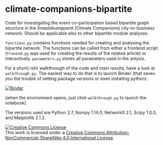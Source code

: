 # climate-companions-bipartite
Code for investigating the event co-participation based bipartite graph structure in the Ilmastokumppanit (Climate Companions) city-to-business network. Should be applicable also to other bipartite module analyses.

<code>functions.py</code> contains functions needed for creating and analysing the bipartite network. The functions can be called from either a frontend script (<code>fronend.py</code> was used for creating the results of the related article) or interactively. <code>parameters.py</code> stores all parameters used in the anlysis.

For a short(-ish) walkthrough of the code and main results, have a look at <code>walkthrough.py</code>. The easiest way to do that is to launch Binder (that saves you the trouble of setting package versions or even installing python):

[![Binder](https://mybinder.org/badge_logo.svg)](https://mybinder.org/v2/gh/onerva-korhonen/climate-companions-bipartite/HEAD)

(when the environment opens, just click <code>walkthrough.py</code> to launch the notebook).

The versions used are Python 2.7, Numpy 1.14.0, NetworkX 2.1, Scipy 1.0.0, and Matplotlib 2.1.2.

<a rel="license" href="http://creativecommons.org/licenses/by-nc-sa/4.0/"><img alt="Creative Commons License" style="border-width:0" src="https://i.creativecommons.org/l/by-nc-sa/4.0/88x31.png" /></a><br />This work is licensed under a <a rel="license" href="http://creativecommons.org/licenses/by-nc-sa/4.0/">Creative Commons Attribution-NonCommercial-ShareAlike 4.0 International License</a>.
